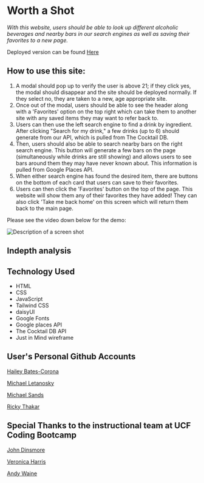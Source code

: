 # Worth a Shot

*With this website, users should be able to look up different alcoholic beverages and nearby bars in our search engines as well as saving their favorites to a new page.*

Deployed version can be found [Here](https://michaelmletanosky.github.io/worth-a-shot/)

 ## How to use this site:
1. A modal should pop up to verify the user is above 21; if they click yes, the modal should disappear and the site should be deployed normally. If they select no, they are taken to a new, age appropriate site.
2. Once out of the modal, users should be able to see the header along with a 'Favorites' option on the top right which can take them to another site with any saved items they may want to refer back to.
3. Users can then use the left search engine to find a drink by ingredient. After clicking "Search for my drink," a few drinks (up to 6) should generate from our API, which is pulled from The Cocktail DB. 
4. Then, users should also be able to search nearby bars on the right search engine. This button will generate a few bars on the page (simultaneously while drinks are still showing) and allows users to see bars around them they may have never known about. This information is pulled from Google Places API.
5. When either search engine has found the desired item, there are buttons on the bottom of each card that users can save to their favorites.
6. Users can then click the 'Favorites' button on the top of the page. This website will show them any of their favorites they have added! They can also click 'Take me back home' on this screen which will return them back to the main page.

Please see the video down below for the demo:

![*Description of a screen shot*](./assets/images/)

## Indepth analysis



## Technology Used

- HTML
- CSS
- JavaScript
- Tailwind CSS
- daisyUI
- Google Fonts
- Google places API
- The Cocktail DB API
- Just in Mind wireframe


## User's Personal Github Accounts


[Hailey Bates-Corona](https://github.com/haileyrb25)

[Michael Letanosky](https://github.com/MichaelMLetanosky)

[Michael Sands](https://github.com/Msands21)

[Ricky Thakar](https://github.com/Rickythakar)

## Special Thanks to the instructional team at UCF Coding Bootcamp

[John Dinsmore](https://github.com/djibba22)

[Veronica Harris](https://github.com/VHarris113)

[Andy Waine](https://github.com/Andy-Waine)